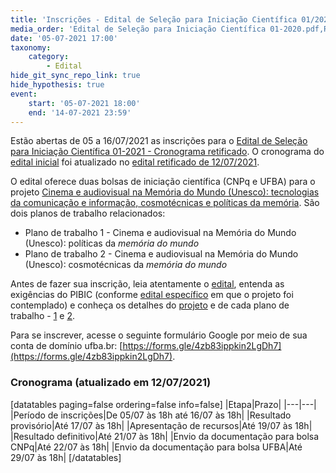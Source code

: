 ```yaml
---
title: 'Inscrições - Edital de Seleção para Iniciação Científica 01/2021'
media_order: 'Edital de Seleção para Iniciação Científica 01-2020.pdf,Resultado - Primeiro período - Edital de Seleção para Iniciação Científica 01-2020.pdf,Resultado - Primeiro período - Edital de Seleção para Iniciação Científica 01-2020.pdf,Resultado provisório - Segundo período - Edital de Seleção para Iniciação Científica 01-2020.pdf,Resultado detinitivo - Edital de Seleção para Iniciação Científica 01-2020.pdf'
date: '05-07-2021 17:00'
taxonomy:
    category:
        - Edital
hide_git_sync_repo_link: true
hide_hypothesis: true
event:
    start: '05-07-2021 18:00'
    end: '14-07-2021 23:59'
---
```


Estão abertas de 05 a 16/07/2021 as inscrições para o [Edital de Seleção para Iniciação Científica 01-2021 - Cronograma retificado](Edital_de_Seleção_para_Iniciação_Científica_01-2021_-_Cronograma_retificado.pdf). O cronograma do [edital inicial](Edital_de_Seleção_para_Iniciação_Científica_01-2021.pdf) foi atualizado no [edital retificado de 12/07/2021](Edital_de_Seleção_para_Iniciação_Científica_01-2021_-_Cronograma_retificado.pdf).

O edital oferece duas bolsas de iniciação científica (CNPq e UFBA) para o projeto [Cinema e audiovisual na Memória do Mundo (Unesco): tecnologias da comunicação e informação, cosmotécnicas e políticas da memória](/projetos/pesquisa/o-paradigma-anarquivico/pibic-2021-2022-cinema-e-audiovisual-na-memoria-do-mundo). São dois planos de trabalho relacionados:
  - Plano de trabalho 1 - Cinema e audiovisual na Memória do Mundo (Unesco): políticas da _memória do mundo_
  - Plano de trabalho 2 - Cinema e audiovisual na Memória do Mundo (Unesco): cosmotécnicas da _memória do mundo_

Antes de fazer sua inscrição, leia atentamente o [edital](Edital_de_Seleção_para_Iniciação_Científica_01-2021.pdf), entenda as exigências do PIBIC (conforme [edital específico](EDITAL_PROPCI-UFBA_01-2021_PIBIC_2021-2022_Sisbic_E_83.pdf) em que o projeto foi contemplado) e conheça os detalhes do [projeto](https://bit.ly/pibic2021projeto) e de cada plano de trabalho - [1](https://bit.ly/pibic2021plano1) e [2](https://bit.ly/pibic2021plano2).

Para se inscrever, acesse o seguinte formulário Google por meio de sua conta de domínio ufba.br: [https://forms.gle/4zb83ippkin2LgDh7](https://forms.gle/4zb83ippkin2LgDh7).

### Cronograma (atualizado em 12/07/2021)

[datatables paging=false ordering=false info=false]
|Etapa|Prazo|
|---|---|
|Período de inscrições|De 05/07 às 18h até 16/07 às 18h|
|Resultado provisório|Até 17/07 às 18h|
|Apresentação de recursos|Até 19/07 às 18h|
|Resultado definitivo|Até 21/07 às 18h|
|Envio da documentação para bolsa CNPq|Até 22/07 às 18h|
|Envio da documentação para bolsa UFBA|Até 29/07 às 18h|
[/datatables]